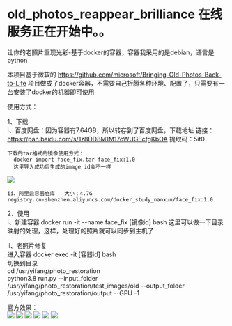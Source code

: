 # old_photos_reappear_brilliance  在线服务正在开始中。。
让你的老照片重现光彩-基于docker的容器，容器我采用的是debian，语言是python


本项目基于微软的 https://github.com/microsoft/Bringing-Old-Photos-Back-to-Life 项目做成了docker容器，不需要自己折腾各种环境、配置了，只需要有一台安装了docker的机器即可使用

使用方式：

  1、下载   
    i、百度网盘：因为容器有7.64GB，所以转存到了百度网盘，下载地址
      链接：https://pan.baidu.com/s/1z8DD8M1M17oWUGEcfgKbOA 
      提取码：5it0 
    
    下载的tar格式的镜像使用方式：
      docker import face_fix.tar face_fix:1.0
      这里导入成功后生成的image id会不一样
![](http://cdn.fologde.com/%E5%BE%AE%E4%BF%A1%E5%9B%BE%E7%89%87_20201217180425.png)
  
    ii、阿里云容器仓库   大小：4.7G
    registry.cn-shenzhen.aliyuncs.com/docker_study_nanxun/face_fix:1.0
    
  2、使用   
  i、新建容器
      docker run -it --name face_fix [镜像id] bash
      这里可以做一下目录映射的处理，这样，处理好的照片就可以同步到主机了
         
   ii、老照片修复   
      进入容器  docker exec -it [容器id] bash   
      切换到目录   
        cd /usr/yifang/photo_restoration  
      python3.8 run.py --input_folder /usr/yifang/photo_restoration/test_images/old --output_folder /usr/yifang/photo_restoration/output --GPU -1


官方效果：   
  ![](http://cdn.fologde.com/face_pipeline.jpg)
  ![](http://cdn.fologde.com/face_fix/face.png)
  ![](http://cdn.fologde.com/face_fix/0001.jpg)
  ![](http://cdn.fologde.com/face_fix/pipeline.PNG)
  ![](http://cdn.fologde.com/face_fix/global.png)
  ![](http://cdn.fologde.com/face_fix/scratch_detection.png)
  
  
